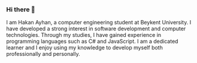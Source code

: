 ### Hi there 👋

I am Hakan Ayhan, a computer engineering student at Beykent University.
I have developed a strong interest in software development and computer technologies.
Through my studies, I have gained experience in programming languages such as C# and JavaScript.
I am a dedicated learner and I enjoy using my knowledge to develop myself both professionally and
personally.
